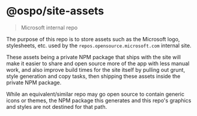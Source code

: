 # @ospo/site-assets

> Microsoft internal repo

The purpose of this repo is to store assets such as the Microsoft logo,
stylesheets, etc. used by the `repos.opensource.microsoft.com` internal
site.

These assets being a private NPM package that ships with the site will
make it easier to share and open source more of the app with less manual
work, and also improve build times for the site itself by pulling out
grunt, style generation and copy tasks, then shipping these assets inside
the private NPM package.

While an equivalent/similar repo may go open source to contain generic
icons or themes, the NPM package this generates and this repo's graphics
and styles are not destined for that path.
